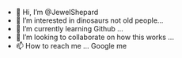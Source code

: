 - 👋 Hi, I’m @JewelShepard
- 👀 I’m interested in dinosaurs not old people...
- 🌱 I’m currently learning Github ...
- 💞️ I’m looking to collaborate on how this works ...
- 📫 How to reach me ... Google me

<!---
JewelShepard/JewelShepard is a ✨ special ✨ repository because its `README.md` (this file) appears on your GitHub profile.
You can click the Preview link to take a look at your changes.
--->
